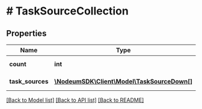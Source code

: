 # # TaskSourceCollection

## Properties

Name | Type | Description | Notes
------------ | ------------- | ------------- | -------------
**count** | **int** |  | [optional] [readonly] 
**task_sources** | [**\NodeumSDK\Client\Model\TaskSourceDown[]**](TaskSourceDown.md) |  | [optional] [readonly] 

[[Back to Model list]](../../README.md#documentation-for-models) [[Back to API list]](../../README.md#documentation-for-api-endpoints) [[Back to README]](../../README.md)


